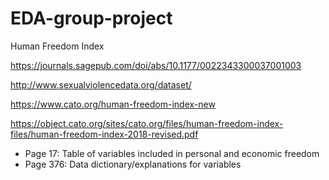 # EDA-group-project
Human Freedom Index

https://journals.sagepub.com/doi/abs/10.1177/0022343300037001003

http://www.sexualviolencedata.org/dataset/

https://www.cato.org/human-freedom-index-new

https://object.cato.org/sites/cato.org/files/human-freedom-index-files/human-freedom-index-2018-revised.pdf
 - Page 17: Table of variables included in personal and economic freedom
 - Page 376: Data dictionary/explanations for variables
